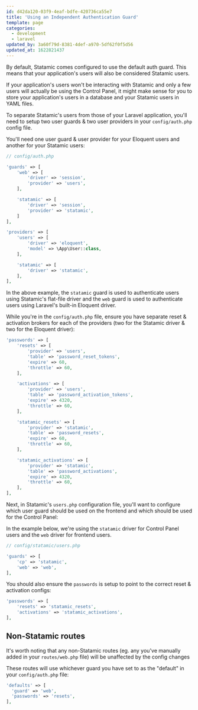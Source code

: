 ```yaml
---
id: d42da120-03f9-4eaf-bdfe-420736ca55e7
title: 'Using an Independent Authentication Guard'
template: page
categories:
  - development
  - laravel
updated_by: 3a60f79d-8381-4def-a970-5df62f0f5d56
updated_at: 1622821437
---
```

By default, Statamic comes configured to use the default auth guard. This means that your application's users will also be considered Statamic users.

If your application's users won't be interacting with Statamic and only a few users will actually be using the Control Panel, it might make sense for you to store your application's users in a database and your Statamic users in YAML files.

To separate Statamic's users from those of your Laravel application, you'll need to setup two user guards & two user providers in your `config/auth.php` config file.

You'll need one user guard & user provider for your Eloquent users and another for your Statamic users:

```php
// config/auth.php

'guards' => [
    'web' => [
        'driver' => 'session',
        'provider' => 'users',
    ],

    'statamic' => [
        'driver' => 'session',
        'provider' => 'statamic',
    ]
],

'providers' => [
    'users' => [
        'driver' => 'eloquent',
        'model' => \App\User::class,
    ],

    'statamic' => [
        'driver' => 'statamic',
    ],
],
```

In the above example, the  `statamic`  guard is used to authenticate users using Statamic's flat-file driver and the `web` guard is used to authenticate users using Laravel's built-in Eloquent driver.

While you're in the `config/auth.php` file, ensure you have separate reset & activation brokers for each of the providers (two for the Statamic driver & two for the Eloquent driver):

```php
'passwords' => [
	'resets' => [
		'provider' => 'users',
		'table' => 'password_reset_tokens',
		'expire' => 60,
		'throttle' => 60,
	],

	'activations' => [
		'provider' => 'users',
		'table' => 'password_activation_tokens',
		'expire' => 4320,
		'throttle' => 60,
	],

	'statamic_resets' => [
		'provider' => 'statamic',
		'table' => 'password_resets',
		'expire' => 60,
		'throttle' => 60,
	],

	'statamic_activations' => [
		'provider' => 'statamic',
		'table' => 'password_activations',
		'expire' => 4320,
		'throttle' => 60,
	],
],
```

Next, in Statamic's `users.php` configuration file, you'll want to configure which user guard should be used on the frontend and which should be used for the Control Panel:

In the example below, we're using the `statamic` driver for Control Panel users and the `web` driver for frontend users.

```php
// config/statamic/users.php

'guards' => [
    'cp' => 'statamic',
    'web' => 'web',
],
```

You should also ensure the `passwords` is setup to point to the correct reset & activation configs:

```php
'passwords' => [
	'resets' => 'statamic_resets',
	'activations' => 'statamic_activations',
],
```

## Non-Statamic routes

It's worth noting that any non-Statamic routes (eg. any you've manually added in your `routes/web.php` file) will be unaffected by the config changes

These routes will use whichever guard you have set to as the "default" in your `config/auth.php` file:

```php
'defaults' => [
  'guard' => 'web',
  'passwords' => 'resets',
],
```
